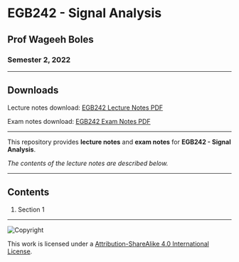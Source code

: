 # EGB242 - Signal Analysis

## Prof Wageeh Boles

### Semester 2, 2022

---

## Downloads

Lecture notes download: [EGB242 Lecture Notes PDF](https://www.github.com/Tarang74/EGB242/raw/main/EGB242%20Lecture%20Notes.pdf)

Exam notes download: [EGB242 Exam Notes PDF](https://www.github.com/Tarang74/EGB242/raw/main/EGB242%20Exam%20Notes.pdf)

---

This repository provides **lecture notes** and **exam notes** for **EGB242 - Signal Analysis**.

*The contents of the lecture notes are described below.*

---

## Contents

1. Section 1

---

![Copyright](https://licensebuttons.net/l/by-nc-sa/4.0/88x31.png)

This work is licensed under a [Attribution-ShareAlike 4.0 International License](http://creativecommons.org/licenses/by-nc-sa/4.0/).
